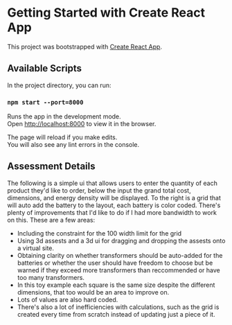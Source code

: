 # Getting Started with Create React App

This project was bootstrapped with [Create React App](https://github.com/facebook/create-react-app).

## Available Scripts

In the project directory, you can run:

### `npm start --port=8000`

Runs the app in the development mode.\
Open [http://localhost:8000](http://localhost:8000) to view it in the browser.

The page will reload if you make edits.\
You will also see any lint errors in the console.

## Assessment Details

The following is a simple ui that allows users to enter the quantity of each product they'd like to order,
below the input the grand total cost, dimensions, and energy density will be displayed. To the right is a grid
that will auto add the battery to the layout, each battery is color coded. There's plenty of improvements that I'd like
to do if I had more bandwidth to work on this. These are a few areas:
- Including the constraint for the 100 width limit for the grid
- Using 3d assests and a 3d ui for dragging and dropping the assests onto a virtual site.
- Obtaining clarity on whether transformers should be auto-added for the batteries or whether the user should have
freedom to choose but be warned if they exceed more transformers than reccommended or have too many transformers.
- In this toy example each square is the same size despite the different dimensions, that too would be an area to
improve on.
- Lots of values are also hard coded.
- There's also a lot of inefficiencies with calculations, such as the grid is created every time from scratch instead of updating just a piece of it.
